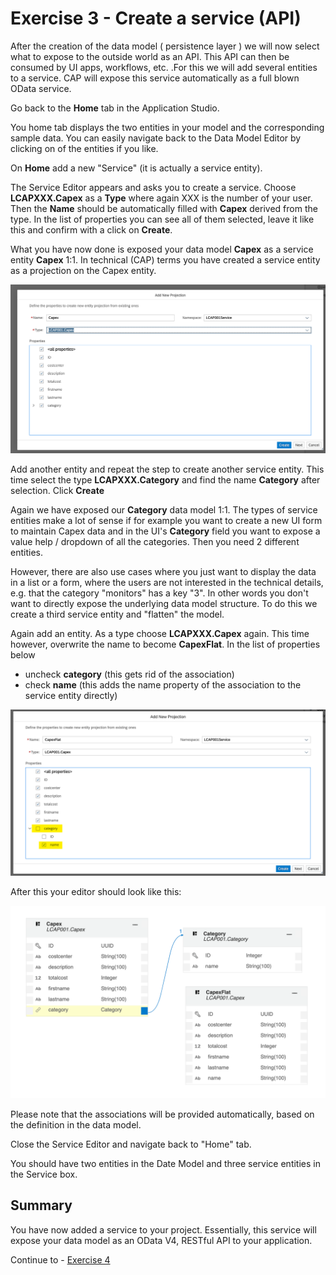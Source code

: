 # Exercise 3 - Create a service (API)

After the creation of the data model ( persistence layer ) we will now select what to expose to the outside world as an API. This API can then be consumed by UI apps, workflows, etc. .For this we will add several entities to a service. CAP will expose this service automatically as a full blown OData service.

Go back to the **Home** tab in the Application Studio.

You home tab displays the two entities in your model and the corresponding sample data. You can easily navigate back to the Data Model Editor by clicking on of the entities if you like.

On **Home** add a new "Service" (it is actually a service entity). 

The Service Editor appears and asks you to create a service. Choose  **LCAPXXX.Capex** as a **Type** where again XXX is the number of your user. Then the **Name** should be automatically filled with **Capex** derived from the type. In the list of properties you can see all of them selected, leave it like this and confirm with a click on **Create**.

What you have now done is exposed your data model **Capex** as a service entity **Capex** 1:1. In technical (CAP) terms you have created a service entity as a projection on the Capex entity.

![](/exercises/ex3/images/LCAP_32.png)

Add another entity and repeat the step to create another service entity. This time select the type **LCAPXXX.Category** and find the name **Category** after selection. Click **Create**

Again we have exposed our **Category** data model 1:1. The types of service entities make a lot of sense if for example you want to create a new UI form to maintain Capex data and in the UI's **Category** field you want to expose a value help / dropdown of all the categories. Then you need 2 different entities.

However, there are also use cases where you just want to display the data in a list or a form, where the users are not interested in the technical details, e.g. that the category "monitors" has a key "3". In other words you don't want to directly expose the underlying data model structure. To do this we create a third service entity and "flatten" the model.

Again add an entity. As a type choose **LCAPXXX.Capex** again. This time however, overwrite the name to become **CapexFlat**. In the list of properties below
- uncheck **category** (this gets rid of the association)
- check **name** (this adds the name property of the association to the service entity directly)

![](/exercises/ex3/images/LCAP_33.png)

After this your editor should look like this: 

![](/exercises/ex3/images/LCAP_34.png)

Please note that the associations will be provided automatically, based on the definition in the data model.

Close the Service Editor and navigate back to "Home" tab.

You should have two entities in the Date Model and three service entities in the Service box.

## Summary
You have now added a service to your project. Essentially, this service will expose your data model as an OData V4, RESTful API to your application.

Continue to - [Exercise 4](../ex4/README.md)
